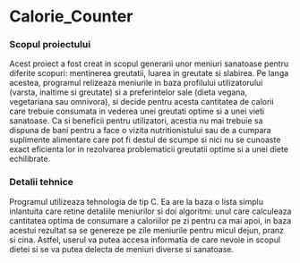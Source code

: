 # Calorie_Counter

### Scopul proiectului ###
  Acest proiect a fost creat in scopul generarii unor meniuri sanatoase pentru diferite scopuri: mentinerea greutatii, luarea in greutate si slabirea. Pe langa acestea, programul relizeaza meniurile in baza profilului utilizatorului (varsta, inaltime si greutate) si a preferintelor sale (dieta vegana, vegetariana sau omnivora), si decide pentru acesta cantitatea de calorii care trebuie consumata in vederea unei greutati optime si a unei vieti sanatoase. Ca si beneficii pentru utilizatori, acestia nu mai trebuie sa dispuna de bani pentru a face o vizita nutritionistului sau de a cumpara suplimente alimentare care pot fi destul de scumpe si nici nu se cunoaste exact eficienta lor in rezolvarea problematicii greutatii optime si a unei diete echilibrate.

### Detalii tehnice ###

  Programul utilizeaza tehnologia de tip C. Ea are la baza o lista simplu inlantuita care retine detaliile meniurilor si doi algoritmi: unul care calculeaza cantitatea optima de consumare a caloriilor pe zi pentru ca mai apoi, in baza acestui rezultat sa se genereze pe zile meniurile pentru micul dejun, pranz si cina. Astfel, userul va putea accesa informatia de care nevoie in scopul dietei si se va putea delecta de meniuri diverse si sanatoase. 
